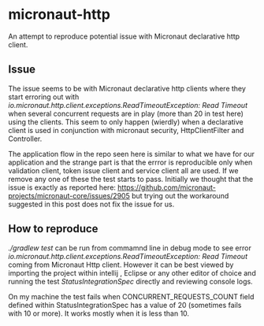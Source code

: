 # micronaut-http
An attempt to reproduce potential issue with Micronaut declarative http client.

## Issue
The issue seems to be with Micronaut declarative http clients where they start erroring out with _io.micronaut.http.client.exceptions.ReadTimeoutException: Read Timeout_ when several concurrent requests are in play (more than 20 in test here) using the clients. This seem to only happen (wierdly) when a declarative client is used in conjunction with micronaut security, HttpClientFilter and Controller.

The application flow in the repo seen here is similar to what we have for our application and the strange part is that the errror is reproducible only when validation client, token issue client and service client all are used. If we remove any one of these the test starts to pass. Initially we thought that the issue is exactly as reported here: https://github.com/micronaut-projects/micronaut-core/issues/2905 but trying out the workaround suggested in this post does not fix the issue for us. 

## How to reproduce
_./gradlew test_ can be run from commamnd line in debug mode to see error _io.micronaut.http.client.exceptions.ReadTimeoutException: Read Timeout_ coming from Micronaut Http client. However it can be best viewed by importing the project within intellij , Eclipse or any other editor of choice and running the test *StatusIntegrationSpec* directly and reviewing console logs.

On my machine the test fails when CONCURRENT_REQUESTS_COUNT field defined within StatusIntegrationSpec has a value of 20 (sometimes fails with 10 or more).
It works mostly when it is less than 10.

